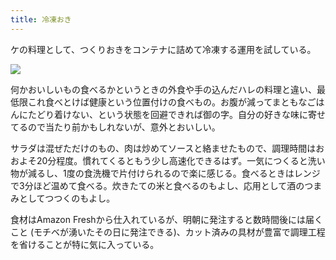 ```yaml
---
title: 冷凍おき
---
```


ケの料理として、つくりおきをコンテナに詰めて冷凍する運用を試している。

![](https://i.imgur.com/SilQeKEh.jpg)

何かおいしいもの食べるかというときの外食や手の込んだハレの料理と違い、最低限これ食べとけば健康という位置付けの食べもの。お腹が減ってまともなごはんにたどり着けない、という状態を回避できれば御の字。自分の好きな味に寄せてるので当たり前かもしれないが、意外とおいしい。

サラダは混ぜただけのもの、肉は炒めてソースと絡ませたもので、調理時間はおおよそ20分程度。慣れてくるともう少し高速化できるはず。一気につくると洗い物が減るし、1度の食洗機で片付けられるので楽に感じる。食べるときはレンジで3分ほど温めて食べる。炊きたての米と食べるのもよし、応用として酒のつまみとしてつつくのもよし。

食材はAmazon Freshから仕入れているが、明朝に発注すると数時間後には届くこと (モチベが湧いたその日に発注できる)、カット済みの具材が豊富で調理工程を省けることが特に気に入っている。
